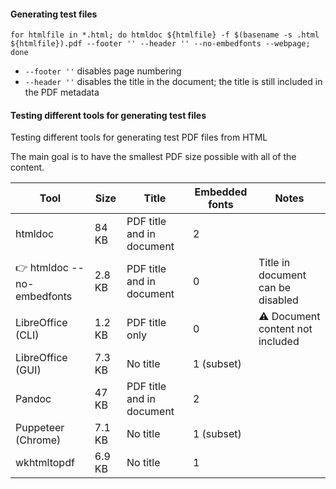 #### Generating test files

```
for htmlfile in *.html; do htmldoc ${htmlfile} -f $(basename -s .html ${htmlfile}).pdf --footer '' --header '' --no-embedfonts --webpage; done
```

- `--footer ''` disables page numbering
- `--header ''` disables the title in the document; the title is still included in the PDF metadata

#### Testing different tools for generating test files

Testing different tools for generating test PDF files from HTML

The main goal is to have the smallest PDF size possible with all of the content.

| Tool                       | Size   | Title                     | Embedded fonts | Notes                             |
| -------------------------- | ------ | ------------------------- | -------------- | --------------------------------- |
| htmldoc                    | 84 KB  | PDF title and in document | 2              |                                   |
| 👉 htmldoc --no-embedfonts | 2.8 KB | PDF title and in document | 0              | Title in document can be disabled |
| LibreOffice (CLI)          | 1.2 KB | PDF title only            | 0              | ⚠ Document content not included   |
| LibreOffice (GUI)          | 7.3 KB | No title                  | 1 (subset)     |                                   |
| Pandoc                     | 47 KB  | PDF title and in document | 2              |                                   |
| Puppeteer (Chrome)         | 7.1 KB | No title                  | 1 (subset)     |                                   |
| wkhtmltopdf                | 6.9 KB | No title                  | 1              |                                   |

